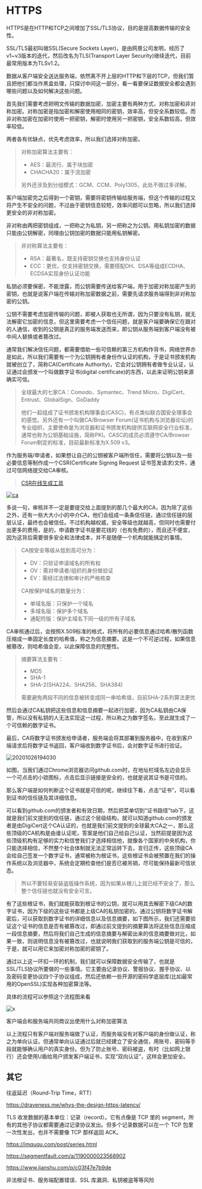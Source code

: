 # HTTPS

HTTPS是在HTTP和TCP之间增加了SSL/TLS协议，目的是提高数据传输的安全性。

SSL/TLS最初叫做SSL(Secure Sockets Layer)，是由网景公司发明，经历了v1~v3版本的迭代，然后改名为TLS(Transport Layer Security)继续迭代，目前最常用版本为TLSv1.2。

数据从客户端安全送达服务端，依然离不开上层的HTTP和下层的TCP，但我们暂且把他们都当作黑盒处理，只探讨中间这一部分，看一看要保证数据安全都会遇到哪些问题以及如何解决这些问题。

首先我们需要考虑把明文传输的数据加密，加密主要有两种方式，对称加密和非对称加密。对称加密是指加密和解密使用相同的密钥，效率高，但安全系数较低。而非对称加密在加密时使用一把密钥，解密时使用另一把密钥，安全系数较高，但效率较低。

两者各有优缺点，优先考虑效率，所以我们选择对称加密。

> 对称加密算法主要有：
>
> - AES：最流行、属于块加密
> - CHACHA20：属于流加密
>
> 另外还涉及到分组模式：GCM、CCM、Poly1305，此处不做过多详解。

客户端加密完之后得到一个密钥，需要将密钥传输给服务端，但这个传输的过程又将产生不安全的问题，不过由于密钥信息较短，效率问题可以忽略，所以我们选择更安全的非对称加密。

非对称由两把密钥组成，一把称之为私钥，另一把称之为公钥。用私钥加密的数据只能由公钥解密，同理由公钥加密的数据只能用私钥解密。

> 非对称算法主要有：
>
> - RSA：最著名，既支持密钥交换也支持身份认证
> - ECC：更优，仅支持密钥交换，需要搭配DH、DSA等组成ECDHA、ECDSA实现身份认证功能

私钥必须要保密，不能泄露，而公钥需要传送给客户端，用于加密对称加密产生的密钥，也就是说客户端在传输对称加密数据之前，需要先请求服务端得到非对称加密的公钥。

公钥不需要考虑加密传输的问题，即被人获取也无所谓，因为只要没有私钥，就无法解密它加密的信息，但这里需要考虑一个信任问题，就是客户端要确保它在跟对的人通信，收到的公钥是真正的服务端发送而来，即公钥从服务端到客户端没有被中间人替换或者篡改过。

通常我们解决信任问题，都需要借助一些可信赖的第三方机构作背书，网络世界亦是如此，所以我们需要有一个为公钥拥有者身份作认证的机构，于是证书颁发机构就被创立了，简称CA(Certificate Authority)，它会对公钥拥有者做专业认证，认证通过会颁发一个叫做数字证书(digital certificate)的东西，以此来证明公钥来源确实可信。

> 全球最大的七家CA：Comodo、Symantec、Trend Micro、DigiCert、Entrust、GlobalSign、GoDaddy
>
> 他们一起组成了证书颁发机构理事会(CASC)，有点类似联合国安全理事会的感觉。另外还有一个叫做CA/Browser Forum(证书机构与浏览器论坛)的专业组织，主要使命是为浏览器和证书颁发机构提供互联网安全行业标准，通常也称为公钥基础设施，简称PKI。CASC的成员必须遵守CA/Browser Forum制定的标准，目前最新标准为X.509 v3。

作为服务端/申请者，如果想让自己的公钥被客户端所信任，需要将公钥以及一些必要信息等制作成一个CSR(Certificate Signing Request 证书签发请求)文件，通过可信网络提交给CA审核。

> [CSR在线生成工具](https://myssl.com/csr_create.html)

[![ca](http://image.iswbm.com/20200724124502.png)](https://iswbm.com/72.html)

多说一句，审核并不一定是要提交给上面提到的那几个最大的CA，因为除了这些之外，还有一些大大小小的中介CA，他们会组成一条条信任链，通过信任链的层层认证，最终也会被信任。不过机构越权威，安全等级也就越高，但同时也需要付出更多的费用，是的，申请数字证书是要花钱的（也有免费的），而且还不便宜，因为这背后需要很多安全和法律成本，并不是随便一个机构就能搞定的事情。

> CA按安全等级从低到高可分为：
>
> - DV：只验证申请域名的所有权
> - OV：需对申请者/组织的身份做验证
> - EV：需经过法律和审计的严格核查
>
> CA按保护域名的数量分为：
>
> - 单域名版：只保护一个域名
> - 多域名版：保护多个域名
> - 通配符版：保护主域名下同一级的所有子域名

CA审核通过后，会按照X.509标准的格式，将所有的必要信息通过哈希/散列函数压缩成一串固定长度的哈希值，称之为信息摘要。这是一个不可逆过程，如果信息被篡改，则哈希值会变，以此保障信息的完整性。

> 摘要算法主要有：
>
> - MD5
> - SHA-1
> - SHA-2(SHA224、SHA256、SHA384)
>
> 需要避免两段不同的信息被转变成同一串哈希值，目前SHA-2系列算法更优

然后会通过CA私钥把这些信息和信息摘要一起进行加密，因为CA私钥由CA保管，所以没有私钥的人无法实现这一过程，所以称之为数字签名，至此就生成了一个可信赖的数字证书。

最后，CA将数字证书颁发给申请者，服务端会将其部署到服务器中，在收到客户端请求后将数字证书返回，客户端收到数字证书后，会对数字证书进行验证。

![20201026194030](http://image.zuoright.com/20201026194030.png)

如图，当我们通过Chrome浏览器访问github.com时，在地址栏域名左边会显示一个可点击的小锁图标，点击后显示链接是安全的，也就是说其证书是可信的。

那么客户端是如何判断这个证书就是可信的呢，继续往下看，点击“证书”，可以看到证书的信任链及其详细信息。

可以看到github.com的颁发者和有效日期，然后把菜单切到“证书路径”tab下，这就是我们前文提到的信任链，通过这个层级结构，就可以知道github.com的颁发者是由DigiCert这个CA认证的，也就是我们前文提到的全球最大CA之一，那么这些顶级的CA机构是由谁认证呢，答案是他们自己给自己认证，当然前提是因为这些顶级机构有足够的实力和信誉我们才选择相信他，就像各个国家的中央机构，你只能选择相信，不然整个社会体制就无法正常运转下去，言归正传，这些顶级CA会给自己签发一个数字证书，通常被称为根证书，这些根证书会被预置在我们的操作系统以及浏览器中，系统会定期检查他们是否已被吊销，尽可能保持最新可信状态。

> 所以不要轻易安装盗版操作系统，因为如果从根儿上就已经不安全了，那么整个信任链也就没有安全可言。

有了这些根证书，我们就能获取到根证书的公钥，就可以用其去解密下级CA的数字证书，因为下级的这些证书都是上级CA的私钥加密的。通过公钥将数字证书解密后，可以获取到数字证书的详细信息以及信息摘要，如下图所示，我们还需要验证这个证书的信息是否有被篡改过，即通过前文提到的摘要算法将这些信息压缩成一段信息摘要，然后将我们自己生成的信息摘要与解密出来的信息摘要做对比，如果一致，则说明信息没有被篡改过，也就说明我们获取到的服务端公钥是可信的，于是，就可以用它来加密对称加密的密钥了。

通过以上这一环扣一环的机制，我们就可以保障数据安全传输了，也就是SSL/TLS协议所要做的一些事情。它主要由记录协议、警报协议、握手协议、以及密码变更协议四个子协议组成，然后还依赖一些开源的密码学底层库(比如最常用的OpenSSL)实现各种加密算法等。

具体的流程可以参照这个流程图来看

![x](https://static001.geekbang.org/resource/image/10/7e/10315ffa19492462cadfbdfb3113987e.jpg)

客户端会和服务端共同商议出使用什么对称加密算法

以上流程只有客户端对服务端做了认证，而服务端没有对客户端的身份做认证，称之为单向认证。但通常单向认证通过后就已经建立了安全通信，用账号、密码等手段就能够确认用户的真实身份。但为了防止账号、密码被盗，有时（比如网上银行）还会使用U盾给用户颁发客户端证书，实现“双向认证”，这样会更加安全。

## 其它

往返延迟（Round-Trip Time，RTT）

<https://draveness.me/whys-the-design-https-latency/>

TLS 收发数据的基本单位：记录（record）。它有点像是 TCP 里的 segment，所有的其他子协议都需要通过记录协议发出。但多个记录数据可以在一个 TCP 包里一次性发出，也并不需要像 TCP 那样返回 ACK。

<https://imququ.com/post/series.html>

<https://segmentfault.com/a/1190000023568902>

<https://www.jianshu.com/p/c03f47e7b9de>

非法根证书、服务端配置错误、SSL 库漏洞、私钥被盗等等风险
